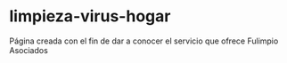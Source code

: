 # limpieza-virus-hogar
Página creada con el fin de dar a conocer el servicio que ofrece Fulimpio Asociados

